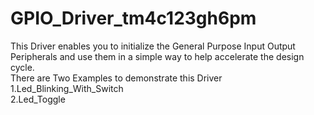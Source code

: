 # GPIO_Driver_tm4c123gh6pm
This Driver enables you to initialize the General Purpose Input Output Peripherals and use them in a simple way to help accelerate the design cycle.  
There are Two Examples to demonstrate this Driver  
1.Led_Blinking_With_Switch  
2.Led_Toggle  
